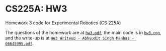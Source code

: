 # CS225A: HW3
 Homework 3 code for Experimental Robotics (CS 225A)

 The questions of the homework are at [`hw3.pdf`](hw3.pdf), the main code is in [`hw3.cpp`](hw3.cpp), and the write-up is at [`HW3 Writeup - Abhyudit Singh Manhas - 06645995.pdf`](https://github.com/abhyudit309/CS225A_HW3/blob/main/HW3%20Writeup%20-%20Abhyudit%20Singh%20Manhas%20-%2006645995.pdf).
